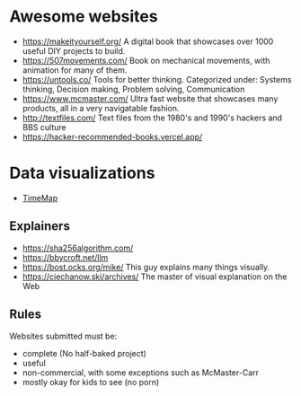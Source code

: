 Awesome websites
================

* https://makeityourself.org/ A digital book that showcases over 1000 useful DIY projects to build. 
* https://507movements.com/ Book on mechanical movements, with animation for many of them.
* https://untools.co/ Tools for better thinking. Categorized under: Systems thinking, Decision making, Problem solving, Communication
* https://www.mcmaster.com/ Ultra fast website that showcases many products, all in a very navigatable fashion.
* http://textfiles.com/ Text files from the 1980's and 1990's hackers and BBS culture
* https://hacker-recommended-books.vercel.app/

# Data visualizations 

* [TimeMap](https://www.oldmapsonline.org/en/history/regions#position=2/29.7/-17.3&year=1686)

Explainers
----------

* https://sha256algorithm.com/
* https://bbycroft.net/llm
* https://bost.ocks.org/mike/ This guy explains many things visually.
* https://ciechanow.ski/archives/ The master of visual explanation on the Web

Rules
-----

Websites submitted must be: 
* complete (No half-baked project)
* useful
* non-commercial, with some exceptions such as McMaster-Carr
* mostly okay for kids to see (no porn)
